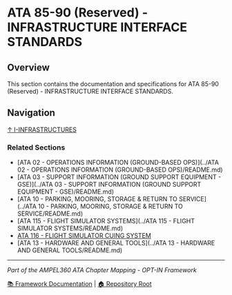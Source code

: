 # ATA 85-90 (Reserved) - INFRASTRUCTURE INTERFACE STANDARDS

## Overview

This section contains the documentation and specifications for ATA 85-90 (Reserved) - INFRASTRUCTURE INTERFACE STANDARDS.

## Navigation

[↑ I-INFRASTRUCTURES](../README.md)

### Related Sections

- [ATA 02 - OPERATIONS INFORMATION (GROUND-BASED OPS)](../ATA 02 - OPERATIONS INFORMATION (GROUND-BASED OPS)/README.md)
- [ATA 03 - SUPPORT INFORMATION (GROUND SUPPORT EQUIPMENT - GSE)](../ATA 03 - SUPPORT INFORMATION (GROUND SUPPORT EQUIPMENT - GSE)/README.md)
- [ATA 10 - PARKING, MOORING, STORAGE & RETURN TO SERVICE](../ATA 10 - PARKING, MOORING, STORAGE & RETURN TO SERVICE/README.md)
- [ATA 115 - FLIGHT SIMULATOR SYSTEMS](../ATA 115 - FLIGHT SIMULATOR SYSTEMS/README.md)
- [ATA 116 - FLIGHT SIMULATOR CUING SYSTEM](../ATA_116-FLIGHT_SIMULATOR_CUING_SYSTEM/README.md)
- [ATA 13 - HARDWARE AND GENERAL TOOLS](../ATA 13 - HARDWARE AND GENERAL TOOLS/README.md)

---

*Part of the AMPEL360 ATA Chapter Mapping - OPT-IN Framework*

[📚 Framework Documentation](../../README.md) | [🏠 Repository Root](../../../README.md)
